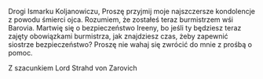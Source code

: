 Drogi Ismarku Koljanowiczu,
Proszę przyjmij moje najszczersze kondolencje z powodu śmierci ojca.
Rozumiem, że zostałeś teraz burmistrzem wśi Barovia. 
Martwię się o bezpieczeństwo Ireeny, bo jeśli ty będziesz teraz zajęty obowiązkami burmistrza,
jak znajdziesz czas, żeby zapewnić siostrze bezpieczeństwo? 
Proszę nie wahaj się zwrócić do mnie z prośbą o pomoc.

Z szacunkiem
Lord Strahd von Zarovich